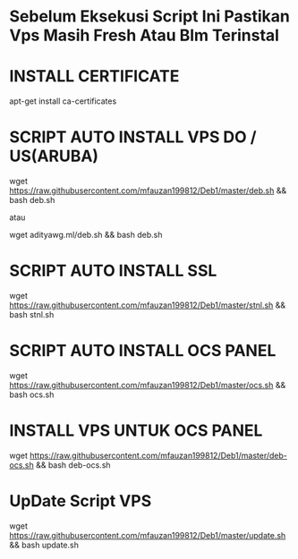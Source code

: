 # Sebelum Eksekusi Script Ini Pastikan Vps Masih Fresh Atau Blm Terinstal 


# INSTALL CERTIFICATE 
apt-get install ca-certificates

# SCRIPT AUTO INSTALL VPS DO / US(ARUBA)
wget https://raw.githubusercontent.com/mfauzan199812/Deb1/master/deb.sh && bash deb.sh


atau


wget adityawg.ml/deb.sh && bash deb.sh

# SCRIPT AUTO INSTALL SSL
wget https://raw.githubusercontent.com/mfauzan199812/Deb1/master/stnl.sh && bash stnl.sh

# SCRIPT AUTO INSTALL OCS PANEL
wget https://raw.githubusercontent.com/mfauzan199812/Deb1/master/ocs.sh && bash ocs.sh

# INSTALL VPS UNTUK OCS PANEL
wget https://raw.githubusercontent.com/mfauzan199812/Deb1/master/deb-ocs.sh && bash deb-ocs.sh

# UpDate Script VPS
wget https://raw.githubusercontent.com/mfauzan199812/Deb1/master/update.sh && bash update.sh
